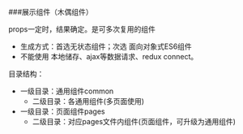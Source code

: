 ###展示组件（木偶组件）
<p>props一定时，结果确定。是可多次复用的组件</p>
<ul>
    <li>生成方式：首选无状态组件；次选 面向对象式ES6组件</li>
    <li>不能使用 本地储存、ajax等数据请求、redux connect。</li>
</ul>
<p>目录结构：</p>
<ul>
    <li>
        一级目录：通用组件common
        <ul>
            <li>二级目录：各通用组件(多页面使用)</li>
        </ul>
    </li>
    <li>
        一级目录：页面组件pages
        <ul>
            <li>二级目录：对应pages文件内组件(页面组件，可升级为通用组件)</li>
        </ul>
    </li>
</ul>